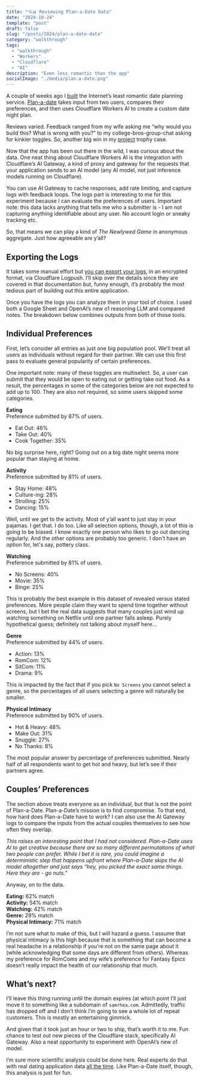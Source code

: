 ```yaml
---
title: "💘📊 Reviewing Plan-a-Date Data"
date: "2024-10-24"
template: "post"
draft: false
slug: "/posts/2024/plan-a-date-data"
category: "walkthrough"
tags:
  - "walkthrough"
  - "Workers"
  - "Cloudflare"
  - "AI"
description: "Even less romantic than the app"
socialImage: "./media/plan-a-date.png"
---
```


A couple of weeks ago I [built](https://blog.samrhea.com/posts/2024/plan-a-date/) the Internet’s least romantic date planning service. [Plan-a-date](https://plan-a-date.com/) takes input from two users, compares their preferences, and then uses Cloudflare Workers AI to create a custom date night plan.

Reviews varied. Feedback ranged from my wife asking me “why would you build this? What is wrong with you?” to my college-bros-group-chat asking for kinkier toggles. So, another big win in my [project](https://blog.samrhea.com/pages/projects/) trophy case.

Now that the app has been out there in the wild, I was curious about the data. One neat thing about Cloudflare Workers AI is the integration with Cloudflare’s AI Gateway, a kind of proxy and gateway for the requests that your application sends to an AI model (any AI model, not just inference models running on Cloudflare).

You can use AI Gateway to cache responses, add rate limiting, and capture logs with feedback loops. The logs part is interesting to me for this experiment because I can evaluate the preferences of users. Important note: this data lacks anything that tells me who a submitter is - I am not capturing anything identifiable about any user. No account login or sneaky tracking etc.

So, that means we can play a kind of *The Newlywed Game* in anonymous aggregate. Just how agreeable are y’all?

## Exporting the Logs

It takes some manual effort but [you can export your logs](https://developers.cloudflare.com/ai-gateway/observability/logging/logpush/), in an encrypted format, via Cloudflare Logpush. I’ll skip over the details since they are covered in that documentation but, funny enough, it’s probably the most tedious part of building out this entire application.

Once you have the logs you can analyze them in your tool of choice. I used both a Google Sheet and OpenAI’s new o1 reasoning LLM and compared notes. The breakdown below combines outputs from both of those tools.

## Individual Preferences

First, let’s consider all entries as just one big population pool. We'll treat all users as individuals without regard for their partner. We can use this first pass to evaluate general popularity of certain preferences.

One important note: many of these toggles are multiselect. So, a user can submit that they would be open to eating out or getting take out food. As a result, the percentages in some of the categories below are not expected to add up to 100. They are also not required, so some users skipped some categories.

**Eating**  
Preference submitted by 87% of users.

* Eat Out: 46%  
* Take Out: 40%  
* Cook Together: 35%

No big surprise here, right? Going out on a big date night seems more popular than staying at home.

**Activity**  
Preference submitted by 81% of users.

* Stay Home: 48%  
* Culture-ing: 28%  
* Strolling: 25%  
* Dancing: 15%

Well, until we get to the activity. Most of y’all want to just stay in your pajamas. I get that. I do too. Like all selection options, though, a lot of this is going to be biased. I know exactly one person who likes to go out dancing regularly. And the other options are probably too generic. I don't have an option for, let's say, pottery class.

**Watching**  
Preference submitted by 81% of users.

* No Screens: 40%  
* Movie: 35%  
* Binge: 25%

This is probably the best example in this dataset of revealed versus stated preferences. More people claim they want to spend time together without screens, but I bet the real data suggests that many couples just wind up watching something on Netflix until one partner falls asleep. Purely hypothetical guess; definitely not talking about myself here...

**Genre**  
Preference submitted by 44% of users.

* Action: 13%  
* RomCom: 12%  
* SitCom: 11%  
* Drama: 9%

This is impacted by the fact that if you pick `No Screens` you cannot select a genre, so the percentages of all users selecting a genre will naturally be smaller.

**Physical Intimacy**  
Preference submitted by 90% of users.

* Hot & Heavy: 48%  
* Make Out: 31%  
* Snuggle: 27%  
* No Thanks: 8%

The most popular answer by percentage of preferences submitted. Nearly half of all respondents want to get hot and heavy, but let’s see if their partners agree.

## Couples’ Preferences

The section above treats everyone as an individual, but that is not the point of Plan-a-Date. Plan-a-Date’s mission is to find compromise. To that end, how hard does Plan-a-Date have to work? I can also use the AI Gateway logs to compare the inputs from the actual couples themselves to see how often they overlap.

*This raises an interesting point that I had not considered. Plan-a-Date uses AI to get creative because there are so many different permutations of what two people can prefer. While I bet it is rare, you could imagine a deterministic step that happens upfront where Plan-a-Date skips the AI model altogether and just says “hey, you picked the exact same things. Here they are - go nuts.”*

Anyway, on to the data.

**Eating:** 62% match  
**Activity:** 54% match  
**Watching:** 42% match  
**Genre:** 29% match  
**Physical Intimacy:** 71% match

I’m not sure what to make of this, but I will hazard a guess. I assume that physical intimacy is this high because that is something that can become a real headache in a relationship if you’re not on the same page about it (while acknowledging that some days are different from others). Whereas my preference for RomComs and my wife’s preference for Fantasy Epics doesn’t really impact the health of our relationship that much.

## What’s next?

I’ll leave this thing running until the domain expires (at which point I’ll just move it to something like a subdomain of `samrhea.com`. Admittedly, traffic has dropped off and I don’t think I’m going to see a whole lot of repeat customers. This is mostly an entertaining gimmick.

And given that it took just an hour or two to ship, that’s worth it to me. Fun chance to test out new pieces of the Cloudflare stack, specifically AI Gateway. Also a neat opportunity to experiment with OpenAI’s new o1 model.

I’m sure more scientific analysis could be done here. Real experts do that with real dating application data [all the time](https://www.google.com/search?q=dating+app+data+analysis&oq=dating+app+data+analysis&gs_lcrp=EgZjaHJvbWUyBggAEEUYOTIHCAEQABiABDIHCAIQABiABDIHCAMQABiABDIHCAQQABiABDIHCAUQABiABDIHCAYQABiABDIMCAcQABhDGIAEGIoFMgcICBAAGIAEMgcICRAAGIAE0gEIMjEwN2owajeoAgCwAgA&sourceid=chrome&ie=UTF-8). Like Plan-a-Date itself, though, this analysis is just for fun.
